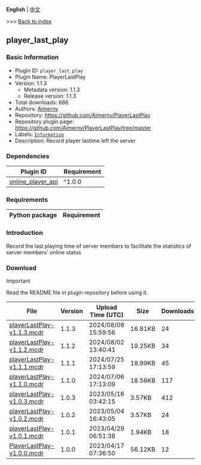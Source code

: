 **English** | [中文](readme-zh_cn.md)

\>\>\> [Back to index](/readme.md)

## player_last_play

### Basic Information

- Plugin ID: `player_last_play`
- Plugin Name: PlayerLastPlay
- Version: 1.1.3
  - Metadata version: 1.1.3
  - Release version: 1.1.3
- Total downloads: 686
- Authors: [Aimerny](https://github.com/Aimerny)
- Repository: https://github.com/Aimerny/PlayerLastPlay
- Repository plugin page: https://github.com/Aimerny/PlayerLastPlay/tree/master
- Labels: [`Information`](/labels/information/readme.md)
- Description: Record player lastime left the server

### Dependencies

| Plugin ID | Requirement |
| --- | --- |
| [online_player_api](/plugins/online_player_api/readme.md) | ^1.0.0 |

### Requirements

| Python package | Requirement |
| --- | --- |

### Introduction

Record the last playing time of server members to facilitate the statistics of server members' online status
### Download

> [!IMPORTANT]
> Read the README file in plugin repository before using it.

| File | Version | Upload Time (UTC) | Size | Downloads | Operations |
| --- | --- | --- | --- | --- | --- |
| [playerLastPlay-v1.1.3.mcdr](https://github.com/Aimerny/PlayerLastPlay/releases/tag/v1.1.3) | 1.1.3 | 2024/08/08 15:59:56 | 16.81KB | 24 | [Download](https://github.com/Aimerny/PlayerLastPlay/releases/download/v1.1.3/playerLastPlay-v1.1.3.mcdr) |
| [playerLastPlay-v1.1.2.mcdr](https://github.com/Aimerny/PlayerLastPlay/releases/tag/v1.1.2) | 1.1.2 | 2024/08/02 13:40:41 | 19.25KB | 34 | [Download](https://github.com/Aimerny/PlayerLastPlay/releases/download/v1.1.2/playerLastPlay-v1.1.2.mcdr) |
| [playerLastPlay-v1.1.1.mcdr](https://github.com/Aimerny/PlayerLastPlay/releases/tag/v1.1.1) | 1.1.1 | 2024/07/25 17:13:59 | 18.99KB | 45 | [Download](https://github.com/Aimerny/PlayerLastPlay/releases/download/v1.1.1/playerLastPlay-v1.1.1.mcdr) |
| [playerLastPlay-v1.1.0.mcdr](https://github.com/Aimerny/PlayerLastPlay/releases/tag/v1.1.0) | 1.1.0 | 2024/07/06 17:13:09 | 18.56KB | 117 | [Download](https://github.com/Aimerny/PlayerLastPlay/releases/download/v1.1.0/playerLastPlay-v1.1.0.mcdr) |
| [playerLastPlay-v1.0.3.mcdr](https://github.com/Aimerny/PlayerLastPlay/releases/tag/v1.0.3) | 1.0.3 | 2023/05/16 03:42:15 | 3.57KB | 412 | [Download](https://github.com/Aimerny/PlayerLastPlay/releases/download/v1.0.3/playerLastPlay-v1.0.3.mcdr) |
| [playerLastPlay-v1.0.2.mcdr](https://github.com/Aimerny/PlayerLastPlay/releases/tag/v1.0.2) | 1.0.2 | 2023/05/04 16:43:05 | 3.57KB | 24 | [Download](https://github.com/Aimerny/PlayerLastPlay/releases/download/v1.0.2/playerLastPlay-v1.0.2.mcdr) |
| [playerLastPlay-v1.0.1.mcdr](https://github.com/Aimerny/PlayerLastPlay/releases/tag/v1.0.1) | 1.0.1 | 2023/04/29 06:51:38 | 1.94KB | 18 | [Download](https://github.com/Aimerny/PlayerLastPlay/releases/download/v1.0.1/playerLastPlay-v1.0.1.mcdr) |
| [PlayerLastPlay-v1.0.0.mcdr](https://github.com/Aimerny/PlayerLastPlay/releases/tag/v1.0.0) | 1.0.0 | 2023/04/17 07:36:50 | 56.12KB | 12 | [Download](https://github.com/Aimerny/PlayerLastPlay/releases/download/v1.0.0/PlayerLastPlay-v1.0.0.mcdr) |

